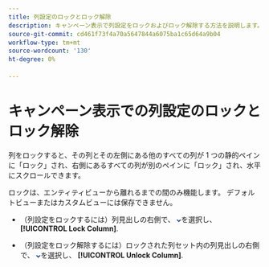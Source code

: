 ```yaml
---
title: 列設定のロックとロック解除
description: キャンペーン表示で列設定をロックおよびロック解除する方法を説明します。
source-git-commit: cd461f73f4a70a5647844a6075ba1c65d64a9b04
workflow-type: tm+mt
source-wordcount: '130'
ht-degree: 0%

---
```


# キャンペーン表示での列設定のロックとロック解除

列をロックすると、その列とその左側にある他のすべての列が 1 つの静的ペインに「ロック」され、右側にあるすべての列が別のペインに「ロック」され、水平にスクロールできます。

ロックは、エンティティビューから離れるまでの間のみ機能します。 デフォルトビューまたはカスタムビューには保存できません。

* （列設定をロックするには）列見出しの右側で、 ![下向き矢印](/help/search-social-commerce/assets/arrow-down-dropdown.png "下向き矢印")を選択し、 **[!UICONTROL Lock Column]**.

* （列設定をロック解除するには）ロックされた列セット内の列見出しの右側で、 ![下向き矢印](/help/search-social-commerce/assets/arrow-down-dropdown.png "下向き矢印")を選択し、 **[!UICONTROL Unlock Column]**.
